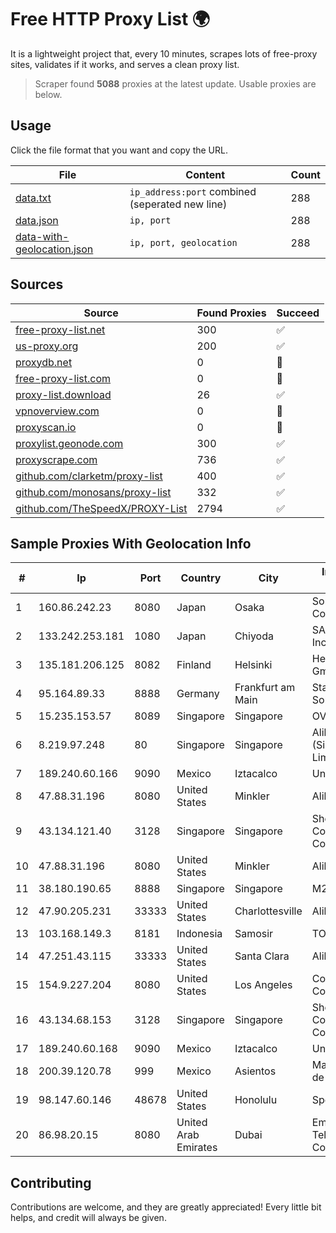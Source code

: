 
# Free HTTP Proxy List 🌍

It is a lightweight project that, every 10 minutes, scrapes lots of free-proxy sites, validates if it works, and serves a clean proxy list.


> Scraper found **5088** proxies at the latest update. Usable proxies are below.

## Usage

Click the file format that you want and copy the URL.


|File|Content|Count|
|----|-------|-----|
|[data.txt](https://raw.githubusercontent.com/themiralay/Proxy-List-World/master/data.txt)|`ip_address:port` combined (seperated new line)|288|
|[data.json](https://raw.githubusercontent.com/themiralay/Proxy-List-World/master/data.json)|`ip, port`|288|
|[data-with-geolocation.json](https://raw.githubusercontent.com/themiralay/Proxy-List-World/master/data-with-geolocation.json)|`ip, port, geolocation`|288|

## Sources

|Source|Found Proxies|Succeed|
|------|-------------|-------|
|[free-proxy-list.net](https://free-proxy-list.net)|300|✅|
|[us-proxy.org](https://www.us-proxy.org)|200|✅|
|[proxydb.net](http://proxydb.net)|0|🚫|
|[free-proxy-list.com](https://free-proxy-list.com/?page=&port=&type%5B%5D=http&type%5B%5D=https&up_time=0&search=Search)|0|🚫|
|[proxy-list.download](https://www.proxy-list.download/HTTP)|26|✅|
|[vpnoverview.com](https://vpnoverview.com/privacy/anonymous-browsing/free-proxy-servers)|0|🚫|
|[proxyscan.io](https://www.proxyscan.io)|0|🚫|
|[proxylist.geonode.com](https://proxylist.geonode.com/api/proxy-list?limit=300&page=1&sort_by=lastChecked&sort_type=desc&protocols=http,https)|300|✅|
|[proxyscrape.com](https://api.proxyscrape.com/v2/?request=displayproxies&protocol=http&timeout=10000&country=all&ssl=all&anonymity=all)|736|✅|
|[github.com/clarketm/proxy-list](https://raw.githubusercontent.com/clarketm/proxy-list/master/proxy-list-raw.txt)|400|✅|
|[github.com/monosans/proxy-list](https://raw.githubusercontent.com/monosans/proxy-list/main/proxies/http.txt)|332|✅|
|[github.com/TheSpeedX/PROXY-List](https://raw.githubusercontent.com/TheSpeedX/PROXY-List/master/http.txt)|2794|✅|


## Sample Proxies With Geolocation Info

|#|Ip|Port|Country|City|Internet Service Provider|
|-|--|----|-------|----|-------------------------|
|1|160.86.242.23|8080|Japan|Osaka|Sony Network Communications Inc|
|2|133.242.253.181|1080|Japan|Chiyoda|SAKURA Internet Inc.|
|3|135.181.206.125|8082|Finland|Helsinki|Hetzner Online GmbH|
|4|95.164.89.33|8888|Germany|Frankfurt am Main|Stark Industries Solutions LTD|
|5|15.235.153.57|8089|Singapore|Singapore|OVH Hosting|
|6|8.219.97.248|80|Singapore|Singapore|Alibaba Cloud (Singapore) Private Limited|
|7|189.240.60.166|9090|Mexico|Iztacalco|Uninet S.A. de C.V.|
|8|47.88.31.196|8080|United States|Minkler|Alibaba.com LLC|
|9|43.134.121.40|3128|Singapore|Singapore|Shenzhen Tencent Computer Systems Company Limited|
|10|47.88.31.196|8080|United States|Minkler|Alibaba.com LLC|
|11|38.180.190.65|8888|Singapore|Singapore|M247 Europe SRL|
|12|47.90.205.231|33333|United States|Charlottesville|Alibaba.com LLC|
|13|103.168.149.3|8181|Indonesia|Samosir|TORSADA|
|14|47.251.43.115|33333|United States|Santa Clara|Alibaba Cloud LLC|
|15|154.9.227.204|8080|United States|Los Angeles|Cogent Communications|
|16|43.134.68.153|3128|Singapore|Singapore|Shenzhen Tencent Computer Systems Company Limited|
|17|189.240.60.168|9090|Mexico|Iztacalco|Uninet S.A. de C.V.|
|18|200.39.120.78|999|Mexico|Asientos|Marcatel Com, S.A. de C.V.|
|19|98.147.60.146|48678|United States|Honolulu|Spectrum|
|20|86.98.20.15|8080|United Arab Emirates|Dubai|Emirates Telecommunications Corporation|



## Contributing

Contributions are welcome, and they are greatly appreciated! Every
little bit helps, and credit will always be given.

